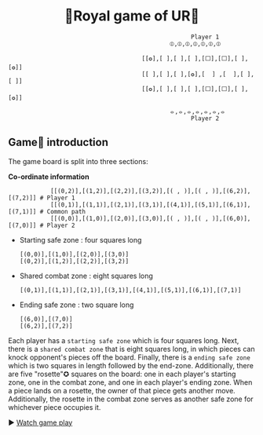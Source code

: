 <h1> <center>👑Royal game of UR👑 </center></h1>

                                                        Player 1
                                                  ⦶,⦶,⦶,⦶,⦶,⦶,⦶
      
                                          [[✪],[ ],[ ],[ ],[⬜],[⬜],[ ],[✪]]
                                          [[ ],[ ],[ ],[✪],[  ] ,[  ],[ ],[ ]]
                                          [[✪],[ ],[ ],[ ],[⬜],[⬜],[ ],[✪]]
      
                                                  ⦵,⦵,⦵,⦵,⦵,⦵,⦵
                                                        Player 2

## Game🎲 introduction
The game board is split into three sections: 

**Co-ordinate information**
```
            [[(0,2)],[(1,2)],[(2,2)],[(3,2)],[( , )],[( , )],[(6,2)],[(7,2)]] # Player 1
            [[(0,1)],[(1,1)],[(2,1)],[(3,1)],[(4,1)],[(5,1)],[(6,1)],[(7,1)]] # Common path
            [[(0,0)],[(1,0)],[(2,0)],[(3,0)],[( , )],[( , )],[(6,0)],[(7,0)]] # Player 2
```

- Starting safe zone : four squares long  

      [(0,0)],[(1,0)],[(2,0)],[(3,0)]
      [(0,2)],[(1,2)],[(2,2)],[(3,2)]

- Shared combat zone : eight squares long  

      [(0,1)],[(1,1)],[(2,1)],[(3,1)],[(4,1)],[(5,1)],[(6,1)],[(7,1)]

- Ending safe zone   : two square long

      [(6,0)],[(7,0)]
      [(6,2)],[(7,2)]
  
Each player has a `starting safe zone` which is four squares long. Next, there is a `shared combat zone` that is eight squares long, in which pieces can knock opponent's pieces off the board. Finally, there is a `ending safe zone` which is two squares in length followed by the end-zone. Additionally, there are five "rosette"✪ squares on the board: one in each player's starting zone, one in the combat zone, and one in each player's ending zone. When a piece lands on a rosette, the owner of that piece gets another move. Additionally, the rosette in the combat zone serves as another safe zone for whichever piece occupies it. 

▶️ [Watch game play](https://www.youtube.com/watch?v=WZskjLq040I) 


